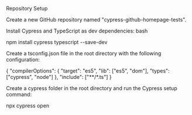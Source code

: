Repository Setup

Create a new GitHub repository named "cypress-github-homepage-tests".



Install Cypress and TypeScript as dev dependencies:
bash

npm install cypress typescript --save-dev

Create a tsconfig.json file in the root directory with the following configuration:

{
  "compilerOptions": {
    "target": "es5",
    "lib": ["es5", "dom"],
    "types": ["cypress", "node"]
  },
  "include": ["**/*.ts"]
}

Create a cypress folder in the root directory and run the Cypress setup command:

npx cypress open
